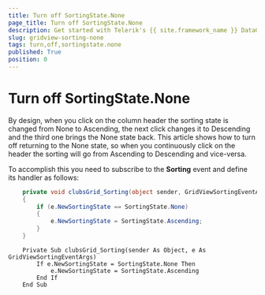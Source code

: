 ```yaml
---
title: Turn off SortingState.None
page_title: Turn off SortingState.None
description: Get started with Telerik's {{ site.framework_name }} DataGrid and learn how to turn off returning to the None sorting state when you click on the column header.
slug: gridview-sorting-none
tags: turn,off,sortingstate.none
published: True
position: 0
---
```


# Turn off SortingState.None

By design, when you click on the column header the sorting state is changed from None to Ascending, the next click changes it to Descending and the third one brings the None state back. This article shows how to turn off returning to the None state, so when you continuously click on the header the sorting will go from Ascending to Descending and vice-versa. 

To accomplish this you need to subscribe to the __Sorting__ event and define its handler as follows:



```C#
	private void clubsGrid_Sorting(object sender, GridViewSortingEventArgs e)
	{
	    if (e.NewSortingState == SortingState.None)
	    {
	        e.NewSortingState = SortingState.Ascending;
	    }
	}
```



```VB.NET
	Private Sub clubsGrid_Sorting(sender As Object, e As GridViewSortingEventArgs)
	    If e.NewSortingState = SortingState.None Then
	        e.NewSortingState = SortingState.Ascending
	    End If
	End Sub
```






